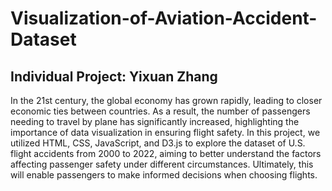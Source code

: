 # Visualization-of-Aviation-Accident-Dataset
Individual Project: Yixuan Zhang
---------------------------------------------------------------
In the 21st century, the global economy has grown rapidly, leading to closer economic ties between countries. As a result, the number of passengers needing to travel by plane has significantly increased, highlighting the importance of data visualization in ensuring flight safety. In this project, we utilized HTML, CSS, JavaScript, and D3.js to explore the dataset of U.S. flight accidents from 2000 to 2022, aiming to better understand the factors affecting passenger safety under different circumstances. Ultimately, this will enable passengers to make informed decisions when choosing flights.
